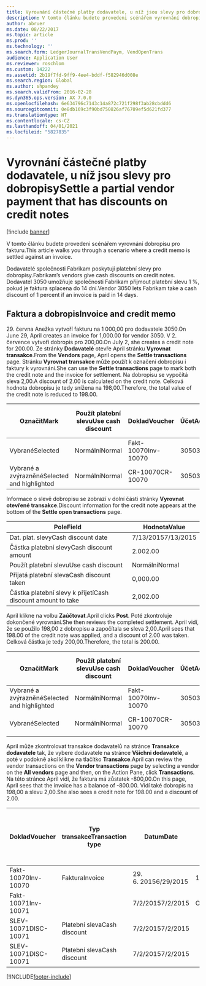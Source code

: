 ```yaml
---
title: Vyrovnání částečné platby dodavatele, u níž jsou slevy pro dobropisy
description: V tomto článku budete provedeni scénářem vyrovnání dobropisu pro fakturu.
author: abruer
ms.date: 08/22/2017
ms.topic: article
ms.prod: ''
ms.technology: ''
ms.search.form: LedgerJournalTransVendPaym, VendOpenTrans
audience: Application User
ms.reviewer: roschlom
ms.custom: 14222
ms.assetid: 2b19f7fd-9ff9-4ee4-bddf-f582946d008e
ms.search.region: Global
ms.author: shpandey
ms.search.validFrom: 2016-02-28
ms.dyn365.ops.version: AX 7.0.0
ms.openlocfilehash: 6e634796c7143c14a872c721f298f3ab28cbddd6
ms.sourcegitcommit: 0e8db169c3f90bd750826af76709ef5d621fd377
ms.translationtype: HT
ms.contentlocale: cs-CZ
ms.lasthandoff: 04/01/2021
ms.locfileid: "5827835"
---
```

# <a name="settle-a-partial-vendor-payment-that-has-discounts-on-credit-notes"></a><span data-ttu-id="461bc-103">Vyrovnání částečné platby dodavatele, u níž jsou slevy pro dobropisy</span><span class="sxs-lookup"><span data-stu-id="461bc-103">Settle a partial vendor payment that has discounts on credit notes</span></span>

[!include [banner](../includes/banner.md)]

<span data-ttu-id="461bc-104">V tomto článku budete provedeni scénářem vyrovnání dobropisu pro fakturu.</span><span class="sxs-lookup"><span data-stu-id="461bc-104">This article walks you through a scenario where a credit memo is settled against an invoice.</span></span>

<span data-ttu-id="461bc-105">Dodavatelé společnosti Fabrikam poskytují platební slevy pro dobropisy.</span><span class="sxs-lookup"><span data-stu-id="461bc-105">Fabrikam’s vendors give cash discounts on credit notes.</span></span> <span data-ttu-id="461bc-106">Dodavatel 3050 umožňuje společnosti Fabrikam přijmout platební slevu 1 %, pokud je faktura splacena do 14 dní.</span><span class="sxs-lookup"><span data-stu-id="461bc-106">Vendor 3050 lets Fabrikam take a cash discount of 1 percent if an invoice is paid in 14 days.</span></span>

## <a name="invoice-and-credit-memo"></a><span data-ttu-id="461bc-107">Faktura a dobropis</span><span class="sxs-lookup"><span data-stu-id="461bc-107">Invoice and credit memo</span></span>
<span data-ttu-id="461bc-108">29. června Anežka vytvoří fakturu na 1 000,00 pro dodavatele 3050.</span><span class="sxs-lookup"><span data-stu-id="461bc-108">On June 29, April creates an invoice for 1,000.00 for vendor 3050.</span></span> <span data-ttu-id="461bc-109">V 2. července vytvoří dobropis pro 200,00.</span><span class="sxs-lookup"><span data-stu-id="461bc-109">On July 2, she creates a credit note for 200.00.</span></span> <span data-ttu-id="461bc-110">Ze stránky **Dodavatelé** otevře April stránku **Vyrovnat transakce**.</span><span class="sxs-lookup"><span data-stu-id="461bc-110">From the **Vendors** page, April opens the **Settle transactions** page.</span></span> <span data-ttu-id="461bc-111">Stránku **Vyrovnat transakce** může použít k označení dobropisu i faktury k vyrovnání.</span><span class="sxs-lookup"><span data-stu-id="461bc-111">She can use the **Settle transactions** page to mark both the credit note and the invoice for settlement.</span></span> <span data-ttu-id="461bc-112">Na dobropisu se vypočítá sleva 2,00.</span><span class="sxs-lookup"><span data-stu-id="461bc-112">A discount of 2.00 is calculated on the credit note.</span></span> <span data-ttu-id="461bc-113">Celková hodnota dobropisu je tedy snížena na 198,00.</span><span class="sxs-lookup"><span data-stu-id="461bc-113">Therefore, the total value of the credit note is reduced to 198.00.</span></span>

| <span data-ttu-id="461bc-114">Označit</span><span class="sxs-lookup"><span data-stu-id="461bc-114">Mark</span></span>                     | <span data-ttu-id="461bc-115">Použít platební slevu</span><span class="sxs-lookup"><span data-stu-id="461bc-115">Use cash discount</span></span> | <span data-ttu-id="461bc-116">Doklad</span><span class="sxs-lookup"><span data-stu-id="461bc-116">Voucher</span></span>   | <span data-ttu-id="461bc-117">Účet</span><span class="sxs-lookup"><span data-stu-id="461bc-117">Account</span></span> | <span data-ttu-id="461bc-118">Datum</span><span class="sxs-lookup"><span data-stu-id="461bc-118">Date</span></span>      | <span data-ttu-id="461bc-119">Datum splatnosti</span><span class="sxs-lookup"><span data-stu-id="461bc-119">Due date</span></span>  | <span data-ttu-id="461bc-120">Faktura</span><span class="sxs-lookup"><span data-stu-id="461bc-120">Invoice</span></span> | <span data-ttu-id="461bc-121">Částka v měně transakce</span><span class="sxs-lookup"><span data-stu-id="461bc-121">Amount in transaction currency</span></span> | <span data-ttu-id="461bc-122">Měna</span><span class="sxs-lookup"><span data-stu-id="461bc-122">Currency</span></span> | <span data-ttu-id="461bc-123">Částka k vyrovnání</span><span class="sxs-lookup"><span data-stu-id="461bc-123">Amount to settle</span></span> |
|--------------------------|-------------------|-----------|---------|-----------|-----------|---------|--------------------------------|----------|------------------|
| <span data-ttu-id="461bc-124">Vybrané</span><span class="sxs-lookup"><span data-stu-id="461bc-124">Selected</span></span>                 | <span data-ttu-id="461bc-125">Normální</span><span class="sxs-lookup"><span data-stu-id="461bc-125">Normal</span></span>            | <span data-ttu-id="461bc-126">Fakt-10070</span><span class="sxs-lookup"><span data-stu-id="461bc-126">Inv-10070</span></span> | <span data-ttu-id="461bc-127">3050</span><span class="sxs-lookup"><span data-stu-id="461bc-127">3050</span></span>    | <span data-ttu-id="461bc-128">29. 6. 2015</span><span class="sxs-lookup"><span data-stu-id="461bc-128">6/29/2015</span></span> | <span data-ttu-id="461bc-129">7/29/2015</span><span class="sxs-lookup"><span data-stu-id="461bc-129">7/29/2015</span></span> | <span data-ttu-id="461bc-130">10070</span><span class="sxs-lookup"><span data-stu-id="461bc-130">10070</span></span>   | <span data-ttu-id="461bc-131">-1 000,00</span><span class="sxs-lookup"><span data-stu-id="461bc-131">-1,000.00</span></span>                      | <span data-ttu-id="461bc-132">USD</span><span class="sxs-lookup"><span data-stu-id="461bc-132">USD</span></span>      | <span data-ttu-id="461bc-133">-990,00</span><span class="sxs-lookup"><span data-stu-id="461bc-133">-990.00</span></span>          |
| <span data-ttu-id="461bc-134">Vybrané a zvýrazněné</span><span class="sxs-lookup"><span data-stu-id="461bc-134">Selected and highlighted</span></span> | <span data-ttu-id="461bc-135">Normální</span><span class="sxs-lookup"><span data-stu-id="461bc-135">Normal</span></span>            | <span data-ttu-id="461bc-136">CR-10070</span><span class="sxs-lookup"><span data-stu-id="461bc-136">CR-10070</span></span>  | <span data-ttu-id="461bc-137">3050</span><span class="sxs-lookup"><span data-stu-id="461bc-137">3050</span></span>    | <span data-ttu-id="461bc-138">7/2/2015</span><span class="sxs-lookup"><span data-stu-id="461bc-138">7/2/2015</span></span>  | <span data-ttu-id="461bc-139">7/29/2015</span><span class="sxs-lookup"><span data-stu-id="461bc-139">7/29/2015</span></span> |         | <span data-ttu-id="461bc-140">200,00</span><span class="sxs-lookup"><span data-stu-id="461bc-140">200.00</span></span>                         | <span data-ttu-id="461bc-141">USD</span><span class="sxs-lookup"><span data-stu-id="461bc-141">USD</span></span>      | <span data-ttu-id="461bc-142">198,00</span><span class="sxs-lookup"><span data-stu-id="461bc-142">198.00</span></span>           |

<span data-ttu-id="461bc-143">Informace o slevě dobropisu se zobrazí v dolní části stránky **Vyrovnat otevřené transakce**.</span><span class="sxs-lookup"><span data-stu-id="461bc-143">Discount information for the credit note appears at the bottom of the **Settle open transactions** page.</span></span>

| <span data-ttu-id="461bc-144">Pole</span><span class="sxs-lookup"><span data-stu-id="461bc-144">Field</span></span>                        | <span data-ttu-id="461bc-145">Hodnota</span><span class="sxs-lookup"><span data-stu-id="461bc-145">Value</span></span>     |
|------------------------------|-----------|
| <span data-ttu-id="461bc-146">Dat. plat. slevy</span><span class="sxs-lookup"><span data-stu-id="461bc-146">Cash discount date</span></span>           | <span data-ttu-id="461bc-147">7/13/2015</span><span class="sxs-lookup"><span data-stu-id="461bc-147">7/13/2015</span></span> |
| <span data-ttu-id="461bc-148">Částka platební slevy</span><span class="sxs-lookup"><span data-stu-id="461bc-148">Cash discount amount</span></span>         | <span data-ttu-id="461bc-149">2.00</span><span class="sxs-lookup"><span data-stu-id="461bc-149">2.00</span></span>      |
| <span data-ttu-id="461bc-150">Použít platební slevu</span><span class="sxs-lookup"><span data-stu-id="461bc-150">Use cash discount</span></span>            | <span data-ttu-id="461bc-151">Normální</span><span class="sxs-lookup"><span data-stu-id="461bc-151">Normal</span></span>    |
| <span data-ttu-id="461bc-152">Přijatá platební sleva</span><span class="sxs-lookup"><span data-stu-id="461bc-152">Cash discount taken</span></span>          | <span data-ttu-id="461bc-153">0,00</span><span class="sxs-lookup"><span data-stu-id="461bc-153">0.00</span></span>      |
| <span data-ttu-id="461bc-154">Částka platební slevy k přijetí</span><span class="sxs-lookup"><span data-stu-id="461bc-154">Cash discount amount to take</span></span> | <span data-ttu-id="461bc-155">2,00</span><span class="sxs-lookup"><span data-stu-id="461bc-155">2.00</span></span>      |

<span data-ttu-id="461bc-156">April klikne na volbu **Zaúčtovat**.</span><span class="sxs-lookup"><span data-stu-id="461bc-156">April clicks **Post**.</span></span> <span data-ttu-id="461bc-157">Poté zkontroluje dokončené vyrovnání.</span><span class="sxs-lookup"><span data-stu-id="461bc-157">She then reviews the completed settlement.</span></span> <span data-ttu-id="461bc-158">April vidí, že se použilo 198,00 z dobropisu a započítala se sleva 2,00.</span><span class="sxs-lookup"><span data-stu-id="461bc-158">April sees that 198.00 of the credit note was applied, and a discount of 2.00 was taken.</span></span> <span data-ttu-id="461bc-159">Celková částka je tedy 200,00.</span><span class="sxs-lookup"><span data-stu-id="461bc-159">Therefore, the total is 200.00.</span></span>

| <span data-ttu-id="461bc-160">Označit</span><span class="sxs-lookup"><span data-stu-id="461bc-160">Mark</span></span>                     | <span data-ttu-id="461bc-161">Použít platební slevu</span><span class="sxs-lookup"><span data-stu-id="461bc-161">Use cash discount</span></span> | <span data-ttu-id="461bc-162">Doklad</span><span class="sxs-lookup"><span data-stu-id="461bc-162">Voucher</span></span>   | <span data-ttu-id="461bc-163">Účet</span><span class="sxs-lookup"><span data-stu-id="461bc-163">Account</span></span> | <span data-ttu-id="461bc-164">Datum</span><span class="sxs-lookup"><span data-stu-id="461bc-164">Date</span></span>      | <span data-ttu-id="461bc-165">Datum splatnosti</span><span class="sxs-lookup"><span data-stu-id="461bc-165">Due date</span></span>  | <span data-ttu-id="461bc-166">Faktura</span><span class="sxs-lookup"><span data-stu-id="461bc-166">Invoice</span></span>  | <span data-ttu-id="461bc-167">Částka v měně transakce</span><span class="sxs-lookup"><span data-stu-id="461bc-167">Amount in transaction currency</span></span> | <span data-ttu-id="461bc-168">Měna</span><span class="sxs-lookup"><span data-stu-id="461bc-168">Currency</span></span> | <span data-ttu-id="461bc-169">Částka k vyrovnání</span><span class="sxs-lookup"><span data-stu-id="461bc-169">Amount to settle</span></span> |
|--------------------------|-------------------|-----------|---------|-----------|-----------|----------|--------------------------------|----------|------------------|
| <span data-ttu-id="461bc-170">Vybrané a zvýrazněné</span><span class="sxs-lookup"><span data-stu-id="461bc-170">Selected and highlighted</span></span> | <span data-ttu-id="461bc-171">Normální</span><span class="sxs-lookup"><span data-stu-id="461bc-171">Normal</span></span>            | <span data-ttu-id="461bc-172">Fakt-10070</span><span class="sxs-lookup"><span data-stu-id="461bc-172">Inv-10070</span></span> | <span data-ttu-id="461bc-173">3050</span><span class="sxs-lookup"><span data-stu-id="461bc-173">3050</span></span>    | <span data-ttu-id="461bc-174">29. 6. 2015</span><span class="sxs-lookup"><span data-stu-id="461bc-174">6/29/2015</span></span> | <span data-ttu-id="461bc-175">7/29/2015</span><span class="sxs-lookup"><span data-stu-id="461bc-175">7/29/2015</span></span> | <span data-ttu-id="461bc-176">10070</span><span class="sxs-lookup"><span data-stu-id="461bc-176">10070</span></span>    | <span data-ttu-id="461bc-177">-1 000,00</span><span class="sxs-lookup"><span data-stu-id="461bc-177">-1,000.00</span></span>                      | <span data-ttu-id="461bc-178">USD</span><span class="sxs-lookup"><span data-stu-id="461bc-178">USD</span></span>      | <span data-ttu-id="461bc-179">-200,00</span><span class="sxs-lookup"><span data-stu-id="461bc-179">-200.00</span></span>          |
| <span data-ttu-id="461bc-180">Vybrané</span><span class="sxs-lookup"><span data-stu-id="461bc-180">Selected</span></span>                 | <span data-ttu-id="461bc-181">Normální</span><span class="sxs-lookup"><span data-stu-id="461bc-181">Normal</span></span>            | <span data-ttu-id="461bc-182">CR-10070</span><span class="sxs-lookup"><span data-stu-id="461bc-182">CR-10070</span></span>  | <span data-ttu-id="461bc-183">3050</span><span class="sxs-lookup"><span data-stu-id="461bc-183">3050</span></span>    | <span data-ttu-id="461bc-184">7/2/2015</span><span class="sxs-lookup"><span data-stu-id="461bc-184">7/2/2015</span></span>  | <span data-ttu-id="461bc-185">7/29/2015</span><span class="sxs-lookup"><span data-stu-id="461bc-185">7/29/2015</span></span> | <span data-ttu-id="461bc-186">CR-10070</span><span class="sxs-lookup"><span data-stu-id="461bc-186">CR-10070</span></span> | <span data-ttu-id="461bc-187">200,00</span><span class="sxs-lookup"><span data-stu-id="461bc-187">200.00</span></span>                         | <span data-ttu-id="461bc-188">USD</span><span class="sxs-lookup"><span data-stu-id="461bc-188">USD</span></span>      | <span data-ttu-id="461bc-189">198,00</span><span class="sxs-lookup"><span data-stu-id="461bc-189">198.00</span></span>           |

<span data-ttu-id="461bc-190">April může zkontrolovat transakce dodavatelů na stránce **Transakce dodavatele** tak, že vybere dodavatele na stránce **Všichni dodavatelé**, a poté v podokně akcí klikne na tlačítko **Transakce**.</span><span class="sxs-lookup"><span data-stu-id="461bc-190">April can review the vendor transactions on the **Vendor transactions** page by selecting a vendor on the **All vendors** page and then, on the Action Pane, click **Transactions**.</span></span> <span data-ttu-id="461bc-191">Na této stránce April vidí, že faktura má zůstatek -800,00.</span><span class="sxs-lookup"><span data-stu-id="461bc-191">On this page, April sees that the invoice has a balance of -800.00.</span></span> <span data-ttu-id="461bc-192">Vidí také dobropis na 198,00 a slevu 2,00.</span><span class="sxs-lookup"><span data-stu-id="461bc-192">She also sees a credit note for 198.00 and a discount of 2.00.</span></span>

| <span data-ttu-id="461bc-193">Doklad</span><span class="sxs-lookup"><span data-stu-id="461bc-193">Voucher</span></span>    | <span data-ttu-id="461bc-194">Typ transakce</span><span class="sxs-lookup"><span data-stu-id="461bc-194">Transaction type</span></span> | <span data-ttu-id="461bc-195">Datum</span><span class="sxs-lookup"><span data-stu-id="461bc-195">Date</span></span>      | <span data-ttu-id="461bc-196">Faktura</span><span class="sxs-lookup"><span data-stu-id="461bc-196">Invoice</span></span> | <span data-ttu-id="461bc-197">Částka Má dáti v transakční měně</span><span class="sxs-lookup"><span data-stu-id="461bc-197">Amount in transaction currency debit</span></span> | <span data-ttu-id="461bc-198">Částka Dal v transakční měně</span><span class="sxs-lookup"><span data-stu-id="461bc-198">Amount in transaction currency credit</span></span> | <span data-ttu-id="461bc-199">Zůstatek</span><span class="sxs-lookup"><span data-stu-id="461bc-199">Balance</span></span> | <span data-ttu-id="461bc-200">Měna</span><span class="sxs-lookup"><span data-stu-id="461bc-200">Currency</span></span> |
|------------|------------------|-----------|---------|--------------------------------------|---------------------------------------|---------|----------|
| <span data-ttu-id="461bc-201">Fakt-10070</span><span class="sxs-lookup"><span data-stu-id="461bc-201">Inv-10070</span></span>  | <span data-ttu-id="461bc-202">Faktura</span><span class="sxs-lookup"><span data-stu-id="461bc-202">Invoice</span></span>          | <span data-ttu-id="461bc-203">29. 6. 2015</span><span class="sxs-lookup"><span data-stu-id="461bc-203">6/29/2015</span></span> | <span data-ttu-id="461bc-204">10070</span><span class="sxs-lookup"><span data-stu-id="461bc-204">10070</span></span>   |                                      | <span data-ttu-id="461bc-205">1 000,00</span><span class="sxs-lookup"><span data-stu-id="461bc-205">1,000.00</span></span>                              | <span data-ttu-id="461bc-206">-800,00</span><span class="sxs-lookup"><span data-stu-id="461bc-206">-800.00</span></span> | <span data-ttu-id="461bc-207">USD</span><span class="sxs-lookup"><span data-stu-id="461bc-207">USD</span></span>      |
| <span data-ttu-id="461bc-208">Fakt-10071</span><span class="sxs-lookup"><span data-stu-id="461bc-208">Inv-10071</span></span>  |                  | <span data-ttu-id="461bc-209">7/2/2015</span><span class="sxs-lookup"><span data-stu-id="461bc-209">7/2/2015</span></span>  | <span data-ttu-id="461bc-210">CR10071</span><span class="sxs-lookup"><span data-stu-id="461bc-210">CR10071</span></span> | <span data-ttu-id="461bc-211">200,00</span><span class="sxs-lookup"><span data-stu-id="461bc-211">200.00</span></span>                               |                                       | <span data-ttu-id="461bc-212">0,00</span><span class="sxs-lookup"><span data-stu-id="461bc-212">0.00</span></span>    | <span data-ttu-id="461bc-213">USD</span><span class="sxs-lookup"><span data-stu-id="461bc-213">USD</span></span>      |
| <span data-ttu-id="461bc-214">SLEV-10071</span><span class="sxs-lookup"><span data-stu-id="461bc-214">DISC-10071</span></span> |  <span data-ttu-id="461bc-215">Platební sleva</span><span class="sxs-lookup"><span data-stu-id="461bc-215">Cash discount</span></span>   | <span data-ttu-id="461bc-216">7/2/2015</span><span class="sxs-lookup"><span data-stu-id="461bc-216">7/2/2015</span></span>  |         | <span data-ttu-id="461bc-217">2,00</span><span class="sxs-lookup"><span data-stu-id="461bc-217">2.00</span></span>                                 |                                       | <span data-ttu-id="461bc-218">0,00</span><span class="sxs-lookup"><span data-stu-id="461bc-218">0.00</span></span>    | <span data-ttu-id="461bc-219">USD</span><span class="sxs-lookup"><span data-stu-id="461bc-219">USD</span></span>      |
| <span data-ttu-id="461bc-220">SLEV-10071</span><span class="sxs-lookup"><span data-stu-id="461bc-220">DISC-10071</span></span> |  <span data-ttu-id="461bc-221">Platební sleva</span><span class="sxs-lookup"><span data-stu-id="461bc-221">Cash discount</span></span>   | <span data-ttu-id="461bc-222">7/2/2015</span><span class="sxs-lookup"><span data-stu-id="461bc-222">7/2/2015</span></span>  |         |                                      | <span data-ttu-id="461bc-223">2,00</span><span class="sxs-lookup"><span data-stu-id="461bc-223">2.00</span></span>                                  | <span data-ttu-id="461bc-224">0,00</span><span class="sxs-lookup"><span data-stu-id="461bc-224">0.00</span></span>    | <span data-ttu-id="461bc-225">USD</span><span class="sxs-lookup"><span data-stu-id="461bc-225">USD</span></span>      |







[!INCLUDE[footer-include](../../includes/footer-banner.md)]